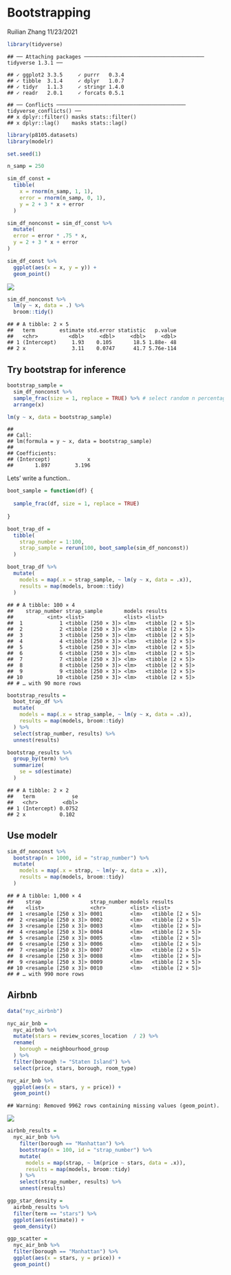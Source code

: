 Bootstrapping
================
Ruilian Zhang
11/23/2021

``` r
library(tidyverse)
```

    ## ── Attaching packages ─────────────────────────────────────── tidyverse 1.3.1 ──

    ## ✓ ggplot2 3.3.5     ✓ purrr   0.3.4
    ## ✓ tibble  3.1.4     ✓ dplyr   1.0.7
    ## ✓ tidyr   1.1.3     ✓ stringr 1.4.0
    ## ✓ readr   2.0.1     ✓ forcats 0.5.1

    ## ── Conflicts ────────────────────────────────────────── tidyverse_conflicts() ──
    ## x dplyr::filter() masks stats::filter()
    ## x dplyr::lag()    masks stats::lag()

``` r
library(p8105.datasets)
library(modelr)

set.seed(1)
```

``` r
n_samp = 250

sim_df_const = 
  tibble(
    x = rnorm(n_samp, 1, 1),
    error = rnorm(n_samp, 0, 1),
    y = 2 + 3 * x + error
  )

sim_df_nonconst = sim_df_const %>% 
  mutate(
  error = error * .75 * x,
  y = 2 + 3 * x + error
)
```

``` r
sim_df_const %>% 
  ggplot(aes(x = x, y = y)) +
  geom_point()
```

![](bootstrapping_files/figure-gfm/unnamed-chunk-3-1.png)<!-- -->

``` r
sim_df_nonconst %>% 
  lm(y ~ x, data = .) %>% 
  broom::tidy()
```

    ## # A tibble: 2 × 5
    ##   term        estimate std.error statistic   p.value
    ##   <chr>          <dbl>     <dbl>     <dbl>     <dbl>
    ## 1 (Intercept)     1.93    0.105       18.5 1.88e- 48
    ## 2 x               3.11    0.0747      41.7 5.76e-114

## Try bootstrap for inference

``` r
bootstrap_sample = 
  sim_df_nonconst %>% 
  sample_frac(size = 1, replace = TRUE) %>% # select random n percentage of rows from a dataframe
  arrange(x)

lm(y ~ x, data = bootstrap_sample)
```

    ## 
    ## Call:
    ## lm(formula = y ~ x, data = bootstrap_sample)
    ## 
    ## Coefficients:
    ## (Intercept)            x  
    ##       1.897        3.196

Lets’ write a function..

``` r
boot_sample = function(df) {
  
  sample_frac(df, size = 1, replace = TRUE)
  
}
```

``` r
boot_trap_df = 
  tibble(
    strap_number = 1:100,
    strap_sample = rerun(100, boot_sample(sim_df_nonconst))
  )
```

``` r
boot_trap_df %>% 
  mutate(
    models = map(.x = strap_sample, ~ lm(y ~ x, data = .x)),
    results = map(models, broom::tidy)
  )
```

    ## # A tibble: 100 × 4
    ##    strap_number strap_sample       models results         
    ##           <int> <list>             <list> <list>          
    ##  1            1 <tibble [250 × 3]> <lm>   <tibble [2 × 5]>
    ##  2            2 <tibble [250 × 3]> <lm>   <tibble [2 × 5]>
    ##  3            3 <tibble [250 × 3]> <lm>   <tibble [2 × 5]>
    ##  4            4 <tibble [250 × 3]> <lm>   <tibble [2 × 5]>
    ##  5            5 <tibble [250 × 3]> <lm>   <tibble [2 × 5]>
    ##  6            6 <tibble [250 × 3]> <lm>   <tibble [2 × 5]>
    ##  7            7 <tibble [250 × 3]> <lm>   <tibble [2 × 5]>
    ##  8            8 <tibble [250 × 3]> <lm>   <tibble [2 × 5]>
    ##  9            9 <tibble [250 × 3]> <lm>   <tibble [2 × 5]>
    ## 10           10 <tibble [250 × 3]> <lm>   <tibble [2 × 5]>
    ## # … with 90 more rows

``` r
bootstrap_results = 
  boot_trap_df %>% 
  mutate(
    models = map(.x = strap_sample, ~ lm(y ~ x, data = .x)),
    results = map(models, broom::tidy)
  ) %>% 
  select(strap_number, results) %>% 
  unnest(results)

bootstrap_results %>% 
  group_by(term) %>% 
  summarize(
    se = sd(estimate)
  )
```

    ## # A tibble: 2 × 2
    ##   term            se
    ##   <chr>        <dbl>
    ## 1 (Intercept) 0.0752
    ## 2 x           0.102

## Use modelr

``` r
sim_df_nonconst %>% 
  bootstrap(n = 1000, id = "strap_number") %>% 
  mutate(
    models = map(.x = strap, ~ lm(y~ x, data = .x)),
    results = map(models, broom::tidy)
  )
```

    ## # A tibble: 1,000 × 4
    ##    strap                strap_number models results         
    ##    <list>               <chr>        <list> <list>          
    ##  1 <resample [250 x 3]> 0001         <lm>   <tibble [2 × 5]>
    ##  2 <resample [250 x 3]> 0002         <lm>   <tibble [2 × 5]>
    ##  3 <resample [250 x 3]> 0003         <lm>   <tibble [2 × 5]>
    ##  4 <resample [250 x 3]> 0004         <lm>   <tibble [2 × 5]>
    ##  5 <resample [250 x 3]> 0005         <lm>   <tibble [2 × 5]>
    ##  6 <resample [250 x 3]> 0006         <lm>   <tibble [2 × 5]>
    ##  7 <resample [250 x 3]> 0007         <lm>   <tibble [2 × 5]>
    ##  8 <resample [250 x 3]> 0008         <lm>   <tibble [2 × 5]>
    ##  9 <resample [250 x 3]> 0009         <lm>   <tibble [2 × 5]>
    ## 10 <resample [250 x 3]> 0010         <lm>   <tibble [2 × 5]>
    ## # … with 990 more rows

## Airbnb

``` r
data("nyc_airbnb")

nyc_air_bnb = 
  nyc_airbnb %>% 
  mutate(stars = review_scores_location  / 2) %>%
  rename(
    borough = neighbourhood_group
  ) %>% 
  filter(borough != "Staten Island") %>% 
  select(price, stars, borough, room_type)
```

``` r
nyc_air_bnb %>% 
  ggplot(aes(x = stars, y = price)) +
  geom_point()
```

    ## Warning: Removed 9962 rows containing missing values (geom_point).

![](bootstrapping_files/figure-gfm/unnamed-chunk-11-1.png)<!-- -->

``` r
airbnb_results = 
  nyc_air_bnb %>% 
    filter(borough == "Manhattan") %>% 
    bootstrap(n = 100, id = "strap_number") %>% 
    mutate(
      models = map(strap, ~ lm(price ~ stars, data = .x)),
      results = map(models, broom::tidy)
    ) %>% 
    select(strap_number, results) %>% 
    unnest(results)

ggp_star_density = 
  airbnb_results %>% 
  filter(term == "stars") %>% 
  ggplot(aes(estimate)) +
  geom_density()

ggp_scatter = 
  nyc_air_bnb %>% 
  filter(borough == "Manhattan") %>% 
  ggplot(aes(x = stars, y = price)) +
  geom_point()
```
